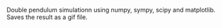 Double pendulum simulationn using numpy, sympy, scipy and matplotlib. Saves the result as a gif file.
